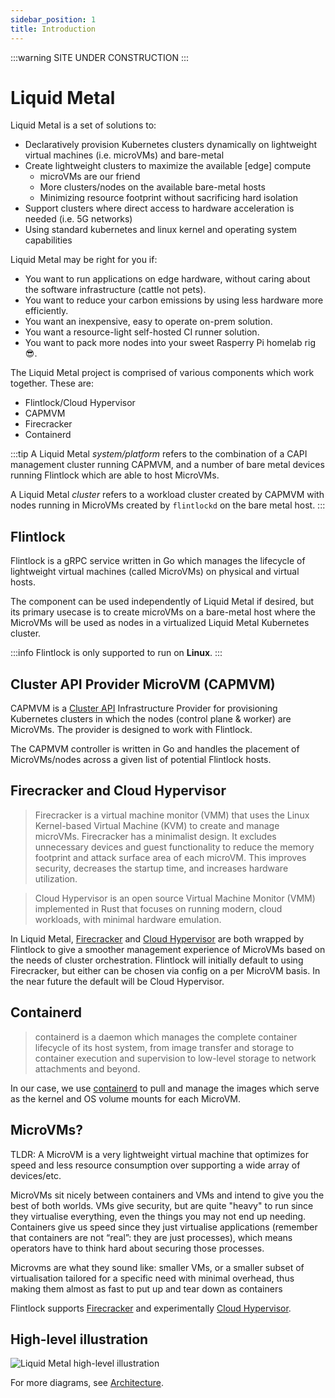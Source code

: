 ```yaml
---
sidebar_position: 1
title: Introduction
---
```


:::warning SITE UNDER CONSTRUCTION
:::

# Liquid Metal

Liquid Metal is a set of solutions to:

- Declaratively provision Kubernetes clusters dynamically on lightweight virtual machines (i.e. microVMs) and bare-metal
- Create lightweight clusters to maximize the available [edge] compute
  - microVMs are our friend
  - More clusters/nodes on the available bare-metal hosts
  - Minimizing resource footprint without sacrificing hard isolation
- Support clusters where direct access to hardware acceleration is needed (i.e. 5G networks)
- Using standard kubernetes and linux kernel and operating system capabilities

Liquid Metal may be right for you if:
- You want to run applications on edge hardware, without caring about the software
infrastructure (cattle not pets).
- You want to reduce your carbon emissions by using less hardware more efficiently.
- You want an inexpensive, easy to operate on-prem solution.
- You want a resource-light self-hosted CI runner solution.
- You want to pack more nodes into your sweet Rasperry Pi homelab rig :sunglasses:.

The Liquid Metal project is comprised of various components which work together.
These are:
- Flintlock/Cloud Hypervisor
- CAPMVM
- Firecracker
- Containerd

:::tip
A Liquid Metal _system/platform_ refers to the combination of a CAPI management cluster
running CAPMVM, and a number of bare metal devices running Flintlock which are able
to host MicroVMs.

A Liquid Metal _cluster_ refers to a workload cluster created by CAPMVM with nodes
running in MicroVMs created by `flintlockd` on the bare metal host.
:::

## Flintlock

Flintlock is a gRPC service written in Go which manages the lifecycle of lightweight
virtual machines (called MicroVMs) on physical and virtual hosts.

The component can be used independently of Liquid Metal if desired, but its primary
usecase is to create microVMs on a bare-metal host where the MicroVMs will be used
as nodes in a virtualized Liquid Metal Kubernetes cluster.

:::info
Flintlock is only supported to run on **Linux**.
:::

## Cluster API Provider MicroVM (CAPMVM)

CAPMVM is a [Cluster API][capi] Infrastructure Provider
for provisioning Kubernetes clusters in which the nodes (control plane & worker)
are MicroVMs. The provider is designed to
work with Flintlock.

The CAPMVM controller is written in Go and handles the placement of MicroVMs/nodes
across a given list of potential Flintlock hosts.

## Firecracker and Cloud Hypervisor

> Firecracker is a virtual machine monitor (VMM) that uses the Linux Kernel-based Virtual Machine (KVM) to create and manage microVMs. Firecracker has a minimalist design. It excludes unnecessary devices and guest functionality to reduce the memory footprint and attack surface area of each microVM. This improves security, decreases the startup time, and increases hardware utilization.

> Cloud Hypervisor is an open source Virtual Machine Monitor (VMM) implemented in Rust that focuses on running modern, cloud workloads, with minimal hardware emulation.

In Liquid Metal, [Firecracker][firecracker] and [Cloud Hypervisor][cloud-h] are
both wrapped by Flintlock to give a smoother management
experience of MicroVMs based on the needs of cluster orchestration. Flintlock will
initially default to using Firecracker, but either can be chosen via config on a per
MicroVM basis. In the near future the default will be Cloud Hypervisor.

## Containerd

> containerd is a daemon which manages the complete container lifecycle of its host system, from image transfer and storage to container execution and supervision to low-level storage to network attachments and beyond.

In our case, we use [containerd][containerd] to pull and manage the images which
serve as the kernel and OS volume mounts for each MicroVM.

## MicroVMs?

TLDR: A MicroVM is a very lightweight virtual machine that optimizes for speed and less
resource consumption over supporting a wide array of devices/etc.

MicroVMs sit nicely between containers and VMs and intend to give you the best of both worlds.
VMs give security, but are quite "heavy" to run since they virtualise everything,
even the things you may not end up needing.
Containers give us speed since they just virtualise applications (remember that
containers are not “real”: they are just processes), which means operators have to
think hard about securing those processes.

Microvms are what they sound like: smaller VMs, or a smaller subset of virtualisation
tailored for a specific need with minimal overhead, thus making them almost as fast
to put up and tear down as containers

Flintlock supports [Firecracker][firecracker] and experimentally [Cloud Hypervisor][cloud-h].

## High-level illustration

![Liquid Metal high-level illustration](/img/high-level.jpg)

For more diagrams, see [Architecture](/docs/category/architecture).

[firecracker]: https://firecracker-microvm.github.io/
[cloud-h]: https://www.cloudhypervisor.org/
[containerd]: https://containerd.io/
[capi]: https://cluster-api.sigs.k8s.io/
